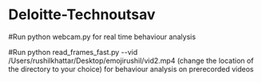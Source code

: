 # Deloitte-Technoutsav
#Run python webcam.py for real time behaviour analysis

#Run python read_frames_fast.py --vid /Users/rushilkhattar/Desktop/emojirushil/vid2.mp4 (change the location of the directory to your choice)
for behaviour analysis on prerecorded videos


